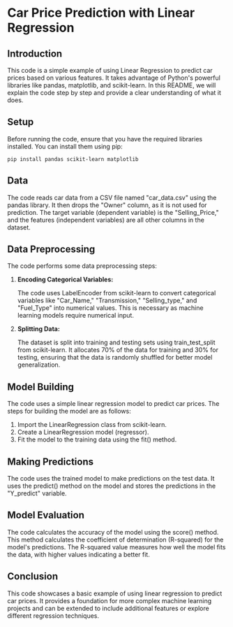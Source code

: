<h1>Car Price Prediction with Linear Regression</h1>

<h2>Introduction</h2>
    <p>This code is a simple example of using Linear Regression to predict car prices based on various features. It takes advantage of Python's powerful libraries like pandas, matplotlib, and scikit-learn. In this README, we will explain the code step by step and provide a clear understanding of what it does.</p>

<h2>Setup</h2>
    <p>Before running the code, ensure that you have the required libraries installed. You can install them using pip:</p>
    <pre><code>pip install pandas scikit-learn matplotlib</code></pre>

<h2>Data</h2>
    <p>The code reads car data from a CSV file named "car_data.csv" using the pandas library. It then drops the "Owner" column, as it is not used for prediction. The target variable (dependent variable) is the "Selling_Price," and the features (independent variables) are all other columns in the dataset.</p>

<h2>Data Preprocessing</h2>
    <p>The code performs some data preprocessing steps:</p>
    <ol>
        <li>
            <p><strong>Encoding Categorical Variables:</strong></p>
            <p>The code uses LabelEncoder from scikit-learn to convert categorical variables like "Car_Name," "Transmission," "Selling_type," and "Fuel_Type" into numerical values. This is necessary as machine learning models require numerical input.</p>
        </li>
        <li>
            <p><strong>Splitting Data:</strong></p>
            <p>The dataset is split into training and testing sets using train_test_split from scikit-learn. It allocates 70% of the data for training and 30% for testing, ensuring that the data is randomly shuffled for better model generalization.</p>
        </li>
    </ol>

<h2>Model Building</h2>
    <p>The code uses a simple linear regression model to predict car prices. The steps for building the model are as follows:</p>
    <ol>
        <li>Import the LinearRegression class from scikit-learn.</li>
        <li>Create a LinearRegression model (regressor).</li>
        <li>Fit the model to the training data using the fit() method.</li>
    </ol>

<h2>Making Predictions</h2>
    <p>The code uses the trained model to make predictions on the test data. It uses the predict() method on the model and stores the predictions in the "Y_predict" variable.</p>

<h2>Model Evaluation</h2>
    <p>The code calculates the accuracy of the model using the score() method. This method calculates the coefficient of determination (R-squared) for the model's predictions. The R-squared value measures how well the model fits the data, with higher values indicating a better fit.</p>

<h2>Conclusion</h2>
    <p>This code showcases a basic example of using linear regression to predict car prices. It provides a foundation for more complex machine learning projects and can be extended to include additional features or explore different regression techniques.</p>
